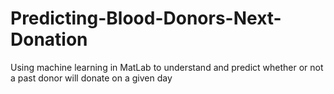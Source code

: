 # Predicting-Blood-Donors-Next-Donation
Using machine learning in MatLab to understand and predict whether or not a past donor will donate on a given day
